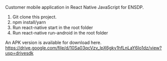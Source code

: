 
Customer mobile application in React Native JavaScript for ENSDP.

1. Git clone this project. <br/>
2. npm install/yarn <br/>
3. Run react-native start in the root folder<br/>
4. Run react-native run-android in the root folder<br/>

An APK version is available for download here. https://drive.google.com/file/d/10Sa03qcVzv_lpX6gky1hfLnLaY6Io1dz/view?usp=drivesdk
